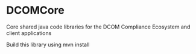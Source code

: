 # DCOMCore
Core shared java code libraries for the DCOM Compliance Ecosystem and client applications

Build this library using mvn install
